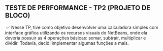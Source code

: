 ## TESTE DE PERFORMANCE - TP2 (PROJETO DE BLOCO)

​			:white_check_mark: Nesse TP, tive como objetivo desenvolver uma calculadora simples com interface gráfica utilizando os recursos visuais do NetBeans, onde ela deveria possuir as 4 operações básicas: somar, subtrair, multiplicar e dividir. Todavía, decidi implementar algumas funções a mais.

